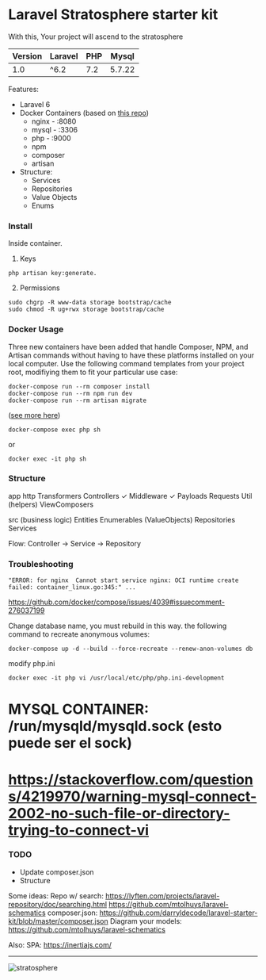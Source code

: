# Laravel Stratosphere starter kit

With this, Your project will ascend to the stratosphere

| Version | Laravel | PHP | Mysql |
| ------------- | ------------- | ------------- |  ------------- |
| 1.0 | ^6.2 | 7.2 | 5.7.22 |

Features:
- Laravel 6
- Docker Containers (based on [this repo](https://github.com/aschmelyun/docker-compose-laravel))
	- nginx - :8080
	- mysql - :3306
	- php - :9000
	- npm
	- composer
	- artisan
- Structure: 
	- Services
	- Repositories
	- Value Objects
	- Enums

### Install

Inside container.

1. Keys
```
php artisan key:generate.
```

2. Permissions
```
sudo chgrp -R www-data storage bootstrap/cache
sudo chmod -R ug+rwx storage bootstrap/cache
```

### Docker Usage

Three new containers have been added that handle Composer, NPM, and Artisan commands without having to have these platforms installed on your local computer. Use the following command templates from your project root, modifiying them to fit your particular use case:
```
docker-compose run --rm composer install
docker-compose run --rm npm run dev
docker-compose run --rm artisan migrate
```
([see more here](https://github.com/aschmelyun/docker-compose-laravel))

```
docker-compose exec php sh
```
or
```
docker exec -it php sh
```

### Structure

app
	http
		Transformers
		Controllers ✓
		Middleware ✓
		Payloads
		Requests
		Util (helpers)
		ViewComposers

src (business logic)
	Entities
	Enumerables (ValueObjects)
	Repositories
	Services

Flow:
Controller -> Service -> Repository

### Troubleshooting

```
"ERROR: for nginx  Cannot start service nginx: OCI runtime create failed: container_linux.go:345:" ...
```

https://github.com/docker/compose/issues/4039#issuecomment-276037199

Change database name, you must rebuild in this way. the following command to recreate anonymous volumes:
```
docker-compose up -d --build --force-recreate --renew-anon-volumes db
```

modify php.ini
```
docker exec -it php vi /usr/local/etc/php/php.ini-development
```
# MYSQL CONTAINER: /run/mysqld/mysqld.sock (esto puede ser el sock)
# https://stackoverflow.com/questions/4219970/warning-mysql-connect-2002-no-such-file-or-directory-trying-to-connect-vi

### TODO

- Update composer.json
- Structure

Some ideas:
Repo w/ search: https://lyften.com/projects/laravel-repository/doc/searching.html
https://github.com/mtolhuys/laravel-schematics
composer.json: https://github.com/darryldecode/laravel-starter-kit/blob/master/composer.json
Diagram your models: https://github.com/mtolhuys/laravel-schematics

Also:
SPA: https://inertiajs.com/


---
![stratosphere](https://i.ytimg.com/vi/2Z7x4FOSfBk/hqdefault.jpg)

